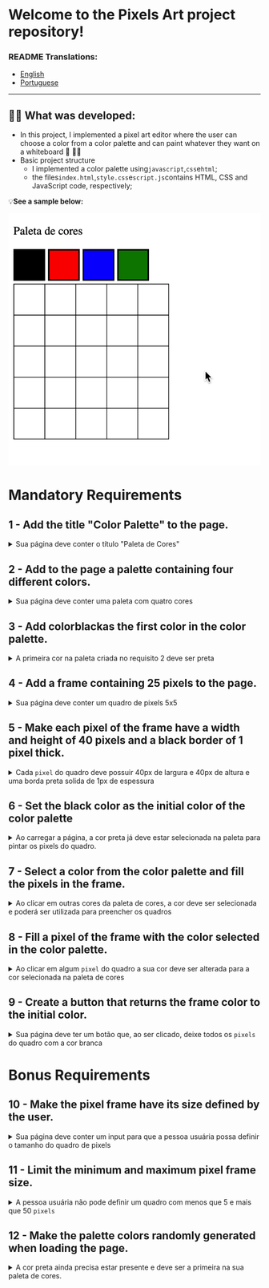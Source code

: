 # Welcome to the Pixels Art project repository!

### README Translations:

-   [English](/README.en.md)
-   [Portuguese](/README.md)

* * *

## 👨‍💻 What was developed:

-   In this project, I implemented a pixel art editor where the user can choose a color from a color palette and can paint whatever they want on a whiteboard 🎨 🧑‍🎨
-   Basic project structure
    -   I implemented a color palette using`javascript`,`css`e`html`;
    -   the files`index.html`,`style.css`e`script.js`contains HTML, CSS and JavaScript code, respectively;

:bulb:**See a sample below:**

![project sample](./sample.gif)

# Mandatory Requirements

## 1 - Add the title "Color Palette" to the page.

<details>
  <summary>Sua página deve conter o título "Paleta de Cores"</summary><br />

-   The title must be inside a tag`h1`as`id`denominated`title`;

-   The title text must be**exactly**"Color palette".

**what will be checked**

-   Checks if it contains an element`h1`;
-   Check if you have an id`title`;
-   Check if the title exists`Paleta de Cores`.

</details>

## 2 - Add to the page a palette containing four different colors.

<details>
  <summary>Sua página deve conter uma paleta com quatro cores</summary>

-   The color palette must be an element with`id`denominated`color-palette`, and each individual color contained in the color palette must have the`classe`call`color`;

-   The background color of each element in the palette should be the color that the element represents.**The only color not allowed in the palette is white**;

-   Each color palette element must have a solid, 1-pixel wide black border;

-   The color palette should list all the colors available for use side by side, and should be positioned below the title`Paleta de Cores`;

-   The color palette must not contain repeating colors.

**what will be checked**

-   The color palette must be an element with`id`denominated`color-palette`;

-   Each individual color in the color palette has the`classe`call`color`;

-   The background color of each element in the palette is the color the element represents :warning:**The only color not allowed in the palette is white**:warning:;

-   Checks that each color palette element has a solid, 1-pixel wide black border;

-   The palette lists all the colors available for use, side by side;

-   A paleta de cores está posicionada abaixo do título `Paleta de Cores`;

-   The color palette does not contain repeating colors.

</details>

## 3 - Add color**black**as the first color in the color palette.

<details>
  <summary>A primeira cor na paleta criada no requisito 2 deve ser preta </summary><br />

**what will be checked**

-   Checks if the first color in the palette has`background-color `for that;

-   The other colors can be chosen freely.

</details>

## 4 - Add a frame containing 25 pixels to the page.

<details>
  <summary>Sua página deve conter um quadro de pixels 5x5</summary>

-   The "pixel" frame must be 5 elements wide and 5 elements long;

-   The "pixel" frame must have the`id`denominated`pixel-board`, whereas each individual "pixel" within the frame must have the`classe`called`pixel`;

-   When opening the page, the initial color of the "pixels" that make up the pixel frame must be white;

-   The "pixel" frame should appear below the color palette.

**what will be checked**

-   The "pixel" frame has the`id`denominated`pixel-board`;

-   Each individual pixel within the frame has the`classe`called`pixel`;

-   The initial color of the "pixels" inside the frame, when opening the page, is white;

-   The "pixel" frame appears below the color palette.

</details>

## 5 - Make each pixel of the frame have a width and height of 40 pixels and a black border of 1 pixel thick.

<details>
  <summary>Cada <code>pixel</code> do quadro deve possuir 40px de largura e 40px de altura e uma borda preta solida de 1px de espessura</summary><br />

**what will be checked**

-   The "pixel" frame has a height and length of 5 elements;

-   Checks that 40 pixels high and 40 pixels wide is the total size of the element, including its content and excluding the black border, which must be created separately.

</details>

## 6 - Set the black color as the initial color of the color palette

<details>
  <summary>Ao carregar a página, a cor preta já deve estar selecionada na paleta para pintar os pixels do quadro.</summary>

-   The black element must initially have the class`selected`;

-   The element that should receive the class`selected`must be one of the elements that have the class`color`, as specified not**requirement 2**.

**what will be checked**

-   The black element initially has the class`selected`;

-   No other color in the palette has the class`selected`when loading the page.

</details>

## 7 - Select a color from the color palette and fill the pixels in the frame.

<details>
  <summary>Ao clicar em outras cores da paleta de cores, a cor deve ser selecionada e poderá ser utilizada para preencher os quadros</summary>

-   A`classe``selected`must be added to the color selected in the palette, at the same time it is removed from the previously selected color;

-   Only one of the colors in the palette must have the class`selected`every time;

-   The elements that should receive the`classe``selected`must be the same elements that have the class`color`, as specified not**requirement 2**.

**what will be checked**

-   Checks if only one color in the color palette has the class`selected`every time;

-   Checks that pixels inside the frame do not have the class`selected`when they are clicked.

</details>

## 8 - Fill a pixel of the frame with the color selected in the color palette.

<details>
  <summary>Ao clicar em algum <code>pixel</code>  do quadro a sua cor deve ser alterada para a cor selecionada na paleta de cores</summary><br />

**what will be checked**

-   When loading the page it should be possible to paint the pixels of the frame black;

-   After selecting another color from the color palette, you can paint the pixels in the frame with that color;

-   Only the pixel that was clicked was filled with the selected color, without influencing the color of the other pixels.

</details>

## 9 - Create a button that returns the frame color to the initial color.

<details>
  <summary>Sua página deve ter um botão que, ao ser clicado, deixe todos os <code>pixels</code> do quadro com a cor branca</summary><br />

**what will be checked**

-   The button has the`id`denominated`clear-board`;

-   The button is positioned between the color palette and the pixel frame;

-   The button text is`Limpar`;

-   When clicking the button, the pixel frame is completely filled with white.

</details>

# Bonus Requirements

## 10 - Make the pixel frame have its size defined by the user.

<details>
  <summary>Sua página deve conter um input para que a pessoa usuária possa definir o tamanho do quadro de pixels</summary>

-   Create an input and a button that allow defining a frame of pixels with a size between 5 and 50. When clicking on the button, a frame of**N**pixels wide and**N**pixels high, in which**N**is the number entered in the input. That is, if the value passed to the input is equal to 7, clicking the button will generate a frame of 49 pixels (7 pixels wide x 7 pixels high);


-   O input deve ter o `id`denominated`board-size`and the button must have the`id`denominated`generate-board`;

-   The input must only accept numbers greater than zero. This restriction**he must**be done using the element attributes`input`;

-   The button must contain the text "VQV";

-   The input must be positioned between the color palette and the pixel frame;

-   The button must be positioned next to the input;

-   If no value is placed in the input when clicking the button, show a`alert`with the text: "Invalid board!";

-   The new frame must have all pixels filled with white color.

**what will be checked**

-   There is an input with the id`board-size`;

-   There is a button with the id`generate-board`;

-   The input only accepts numbers greater than zero. This constraint must be done using the element attributes`input`;

-   The button contains the text`VQV`;

-   The input is positioned between the color palette and the pixel frame;

-   The button is positioned to the right of the input;

-   If no value is placed in the input when clicking on the button, a`alert`is displayed with the text:`Board inválido!`;

-   When clicking on the button with a value filled in, the size of the board changes;

-   The new frame has all pixels filled with white color.

</details>

## 11 - Limit the minimum and maximum pixel frame size.

<details>
  <summary>A pessoa usuária não pode definir um quadro com menos que 5 e mais que 50 <code>pixels</code></summary>

-   If the value entered in the input`board-size`is outside the range of 5 to 50, do:

1.  If the value of`board-size`is less than 5, consider 5`pixels`as default;

2.  If the value of`board-size`is greater than 50, consider 50`pixels`as default.

**what will be checked**

-   The maximum height of the board is 50;

-   The board height is 5 pixels when a value less than 5 is input;

-   The board height is 50 pixels when a value greater than 50 is input.

</details>

## 12 - Make the palette colors randomly generated when loading the page.

<details>
  <summary>A cor preta ainda precisa estar presente e deve ser a primeira na sua paleta de cores.</summary><br />

**what will be checked**

-   The colors generated in the palette are different with each page load;

-   The black color is still present and is the first in their color palette.

</details>
